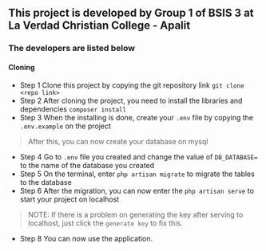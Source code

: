## This project is developed by Group 1 of BSIS 3 at La Verdad Christian College - Apalit
### The developers are listed below

#### Cloning
- Step 1 Clone this project by copying the git repository link `git clone <repo link>`
- Step 2 After cloning the project, you need to install the libraries and dependencies `composer install`
- Step 3 When the installing is done, create your `.env` file by copying the `.env.example` on the project 
> After this, you can now create your database on mysql
- Step 4 Go to `.env` file you created and change the value of `DB_DATABASE=` to the name of the database you created
- Step 5 On the terminal, enter `php artisan migrate` to migrate the tables to the database
- Step 6 After the migration, you can now enter the `php artisan serve` to start your project on localhost
> NOTE: If there is a problem on generating the key after serving to localhost, just click the `generate key` to fix this.
- Step 8 You can now use the application.
